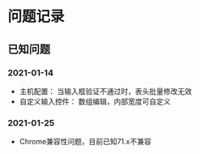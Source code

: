 # 问题记录

## 已知问题
### 2021-01-14
- 主机配置： 当输入框验证不通过时，表头批量修改无效
- 自定义输入控件： 数组编辑，内部宽度可自定义

### 2021-01-25
- Chrome兼容性问题，目前已知71.x不兼容
